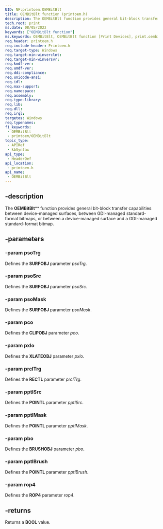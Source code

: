 ```yaml
---
UID: NF:printoem.OEMBitBlt
title: OEMBitBlt function (printoem.h)
description: The OEMBitBlt function provides general bit-block transfer capabilities between device-managed surfaces, between GDI-managed standard-format bitmaps, or between a device-managed surface and a GDI-managed standard-format bitmap.
tech.root: print
ms.date: 08/05/2022
keywords: ["OEMBitBlt function"]
ms.keywords: OEMBitBlt, OEMBitBlt function [Print Devices], print.oembitblt, print_unidrv-pscript_rendering_972c744c-971c-423f-a4fe-92b87cef8094.xml, printoem/OEMBitBlt
req.header: printoem.h
req.include-header: Printoem.h
req.target-type: Windows
req.target-min-winverclnt: 
req.target-min-winversvr: 
req.kmdf-ver: 
req.umdf-ver: 
req.ddi-compliance: 
req.unicode-ansi: 
req.idl: 
req.max-support: 
req.namespace: 
req.assembly: 
req.type-library: 
req.lib: 
req.dll: 
req.irql: 
targetos: Windows
req.typenames: 
f1_keywords:
 - OEMBitBlt
 - printoem/OEMBitBlt
topic_type:
 - APIRef
 - kbSyntax
api_type:
 - HeaderDef
api_location:
 - printoem.h
api_name:
 - OEMBitBlt
---
```


## -description

The **OEMBitBlt**** function provides general bit-block transfer capabilities between device-managed surfaces, between GDI-managed standard-format bitmaps, or between a device-managed surface and a GDI-managed standard-format bitmap.

## -parameters

### -param psoTrg

Defines the **SURFOBJ** parameter *psoTrg*.

### -param psoSrc

Defines the **SURFOBJ** parameter *psoSrc*.

### -param psoMask

Defines the **SURFOBJ** parameter *psoMask*.

### -param pco

Defines the **CLIPOBJ** parameter *pco*.

### -param pxlo

Defines the **XLATEOBJ** parameter *pxlo*.

### -param prclTrg

Defines the **RECTL** parameter *prclTrg*.

### -param pptlSrc

Defines the **POINTL** parameter *pptlSrc*.

### -param pptlMask

Defines the **POINTL** parameter *pptlMask*.

### -param pbo

Defines the **BRUSHOBJ** parameter *pbo*.

### -param pptlBrush

Defines the **POINTL** parameter *pptlBrush*.

### -param rop4

Defines the **ROP4** parameter *rop4*.

## -returns

Returns a **BOOL** value.
